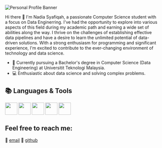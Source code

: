 
![Personal Profile Banner](https://github.com/nadiamel/nadiamel/assets/87573002/23da8c31-30a1-4ce7-a3f0-b7b10c48921e)

Hi there 👋 
I'm Nadia Syafiqah, a passionate Computer Science student with a focus on Data Enginerring. I've had the opportunity to explore into various aspects of this field during my academic path and earning a wide set of abilities along the way. I thrive on the challenges of establishing effective data pipelines and have a desire to learn the unlimited potential of data-driven solutions. With a strong enthusiasm for programming and significant experience, I'm excited to contribute to the ever-changing environment of technology and data science.

<!--
**nadiamel/nadiamel** is a ✨ _special_ ✨ repository because its `README.md` (this file) appears on your GitHub profile. -->

- 📖 Currently pursuing a Bachelor's degree in Computer Science (Data Engineering) at Universitit Teknologi Malaysia. 
- 💻 Enthusiastic about data science and solving complex problems.

## 📚 Languages & Tools
<img src="https://github.com/nadiamel/nadiamel/assets/87573002/2642b0a6-d6da-4a98-b108-aca8701ea066" width="40" height="40"/>
<img src="https://github.com/nadiamel/nadiamel/assets/87573002/3ca9103e-8d3b-49ba-9a2d-0bbb14fe1fd8" width="40" height="40"/>
<img src="https://github.com/nadiamel/nadiamel/assets/87573002/a617d779-f9b1-4e1f-889a-7bbe652439a7" width="40" height="40"/>
<img src="https://github.com/nadiamel/nadiamel/assets/87573002/8b2c7485-99d8-4abd-9bf7-065ad627d3ae" width="40" height="40"/>
<img src="https://github.com/nadiamel/nadiamel/assets/87573002/c7c52495-9fcb-45c4-bf56-09f6e5aeb6c9" width="40" height="40"/>



## Feel free to reach me: 
📧 [email](naddysyaf@gmail.com)
💬 [github](github.com/nadiamel)


